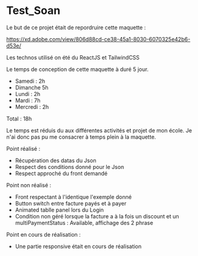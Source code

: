 # Test_Soan

Le but de ce projet était de repordruire cette maquette : 

https://xd.adobe.com/view/806d88cd-ce38-45a1-8030-6070325e42b6-d53e/

Les technos utilisé on été du ReactJS et TailwindCSS

Le temps de conception de cette maquette à duré 5 jour.

  - Samedi : 2h
  - Dimanche 5h
  - Lundi : 2h
  - Mardi : 7h
  - Mercredi : 2h

Total : 18h

Le temps est réduis du aux différentes activités et projet de mon école.
Je n'ai donc pas pu me consacrer à temps plein à la maquette.

Point réalisé : 
  - Récupération des datas du Json
  - Respect des conditions donné pour le Json
  - Respect approché du front demandé

Point non réalisé :
  - Front respectant à l'identique l'exemple donné
  - Button switch entre facture payés et à payer
  - Animated tablle panel lors du Login
  - Condition non géré lorsque la facture a à la fois un discount et un multiPaymentStatus : Available, affichage des 2 phrase

Point en cours de réalisation :
  - Une partie responsive était en cours de réalisation

